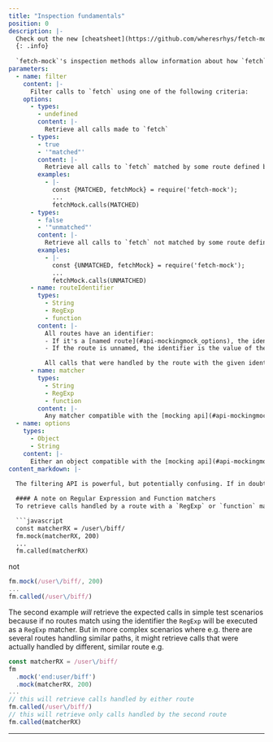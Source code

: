 ```yaml
---
title: "Inspection fundamentals"
position: 0
description: |-
  Check out the new [cheatsheet](https://github.com/wheresrhys/fetch-mock/blob/master/docs/cheatsheet.md)
  {: .info}
  
  `fetch-mock`'s inspection methods allow information about how `fetch` was called to be retrieved after your application code has run. Most inspection methods take two arguments — `filter` and `options` — which allow individual, or groups of, `fetch` calls to be extracted and examined.
parameters:
  - name: filter
    content: |-
      Filter calls to `fetch` using one of the following criteria:
    options:
      - types:
        - undefined
        content: |-
          Retrieve all calls made to `fetch`
      - types:
        - true
        - '"matched"'
        content: |-
          Retrieve all calls to `fetch` matched by some route defined by `fetch-mock`. The string `'matched'` can be used instead of `true` to make tests more readable
        examples:
          - |-
            const {MATCHED, fetchMock} = require('fetch-mock');
            ...
            fetchMock.calls(MATCHED)
      - types:
        - false
        - '"unmatched"'
        content: |-
          Retrieve all calls to `fetch` not matched by some route defined by `fetch-mock`. The string `'unmatched'` can be used instead of `false` to make tests more readable
        examples:
          - |-
            const {UNMATCHED, fetchMock} = require('fetch-mock');
            ...
            fetchMock.calls(UNMATCHED)
      - name: routeIdentifier
        types:
          - String
          - RegExp
          - function
        content: |-
          All routes have an identifier:
          - If it's a [named route](#api-mockingmock_options), the identifier is the route's `name`
          - If the route is unnamed, the identifier is the value of the `matcher` argument that was passed in to `.mock()`

          All calls that were handled by the route with the given identifier will be retrieved
      - name: matcher
        types:
          - String
          - RegExp
          - function
        content: |-
          Any matcher compatible with the [mocking api](#api-mockingmock_matcher) can be passed in to filter the calls arbitrarily. The matcher will be executed using exactly the same rules as the mocking api
  - name: options
    types:
      - Object
      - String
    content: |-
      Either an object compatible with the [mocking api](#api-mockingmock_options) or a string specifying a http method to filter by. This will be used to filter the list of calls further
content_markdown: |-
  
  The filtering API is powerful, but potentially confusing. If in doubt, [add a `name` to your route](#api-mockingmock_options), and pass that name in to retrieve exactly the calls you want.

  #### A note on Regular Expression and Function matchers
  To retrieve calls handled by a route with a `RegExp` or `function` matcher, use a reference to the exact `RegExp`|`function` you used in your mock, e.g.

  ```javascript
  const matcherRX = /user\/biff/
  fm.mock(matcherRX, 200)
  ...
  fm.called(matcherRX)
  ```

  not

  ```javascript
  fm.mock(/user\/biff/, 200)
  ...
  fm.called(/user\/biff/)
  ```

  The second example _will_ retrieve the expected calls in simple test scenarios because if no routes match using the identifier the `RegExp` will be executed as a `RegExp` matcher. But in more complex scenarios where e.g. there are several routes handling similar paths, it might retrieve calls that were actually handled by different, similar route e.g.

  ```javascript
  const matcherRX = /user\/biff/
  fm
    .mock('end:user/biff')
    .mock(matcherRX, 200)
  ...
  // this will retrieve calls handled by either route
  fm.called(/user\/biff/)
  // this will retrieve only calls handled by the second route
  fm.called(matcherRX)
  ```
---
```

